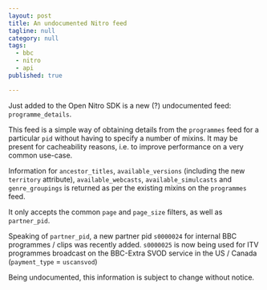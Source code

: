 ```yaml
---
layout: post
title: An undocumented Nitro feed
tagline: null
category: null
tags:
  - bbc
  - nitro
  - api
published: true

---
```

Just added to the Open Nitro SDK is a new (?) undocumented feed: `programme_details`.

This feed is a simple way of obtaining details from the `programmes` feed for a particular `pid`
without having to specify a number of mixins. It may be present for cacheability reasons, i.e. 
to improve performance on a very common use-case.

Information for `ancestor_titles`, `available_versions` (including the new `territory` attribute),
`available_webcasts`, `available_simulcasts` and `genre_groupings` is returned as per the 
existing mixins on the `programmes` feed.

It only accepts the common `page` and `page_size` filters, as well as `partner_pid`.

Speaking of `partner_pid`, a new partner pid `s0000024` for internal BBC programmes / clips was
recently added. `s0000025` is now being used for ITV programmes broadcast on the BBC-Extra SVOD 
service in the US / Canada (`payment_type` = `uscansvod`) 

Being undocumented, this information is subject to change without notice.
